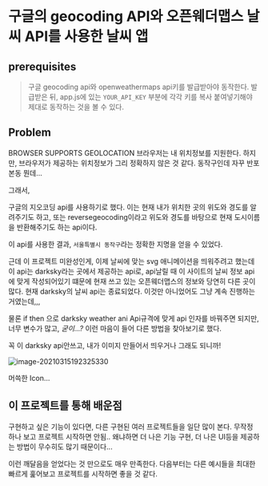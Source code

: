 # 구글의 geocoding API와 오픈웨더맵스 날씨 API를 사용한 날씨 앱

## prerequisites

> 구글 geocoding api와 openweathermaps api키를 발급받아야 동작한다. 발급받은 뒤, app.js에 있는 `YOUR_API_KEY` 부분에 각각 키를 복사 붙여넣기해야 제대로 동작하는 것을 볼 수 있다.

## Problem

BROWSER SUPPORTS GEOLOCATION 브라우저는 내 위치정보를 지원한다. 하지만, 브라우저가 제공하는 위치정보가 그리 정확하지 않은 것 같다. 동작구인데 자꾸 반포본동 뭔데... 

그래서, 

구글의 지오코딩 api를 사용하기로 했다. 이는 현재 내가 위치한 곳의 위도와 경도를 알려주기도 하고, 또는 reversegeocoding이라고 위도와 경도를 바탕으로 현재 도시이름을 반환해주기도 하는 api이다.

이 api를 사용한 결과, `서울특별시 동작구`라는 정확한 지명을 얻을 수 있었다.

근데 이 프로젝트 미완성인게, 이제 날씨에 맞는 svg 애니메이션을 띄워주려고 했는데 이 api는 darksky라는 곳에서 제공하는 api로, api날릴 때 이 사이트의 날씨 정보 api에 맞게 작성되어있기 떄문에 현재 쓰고 있는 오픈웨더맵스의 정보와 당연히 다른 곳이 많다. 현재 darksky의 날씨 api는 종료되었다. 이것만 아니었어도 그냥 계속 진행하는 거였는데,,,

물론 if then 으로 darksky weather ani Api규격에 맞게 api 인자를 바꿔주면 되지만, 너무 변수가 많고, *굳이...?* 이런 마음이 들어 다른 방법을 찾아보기로 했다.

꼭 이 darksky api안쓰고, 내가 이미지 만들어서 띄우거나 그래도 되니까!

![image-20210315192325330](C:\Users\syhon\AppData\Roaming\Typora\typora-user-images\image-20210315192325330.png)

머쓱한 Icon...

## 이 프로젝트를 통해 배운점

구현하고 싶은 기능이 있다면, 다른 구현된 여러 프로젝트들을 일단 많이 본다. 무작정 하나 보고 프로젝트 시작하면 안됨.. 왜냐하면 더 나은 기능 구현, 더 나은 UI등을 제공하는 방법이 무수히도 많기 때문이다...

이런 깨달음을 얻었다는 것 만으로도 매우 만족한다. 다음부터는 다른 예시들을 최대한 빠르게 훑어보고 프로젝트를 시작하면 좋을 것 같다.



